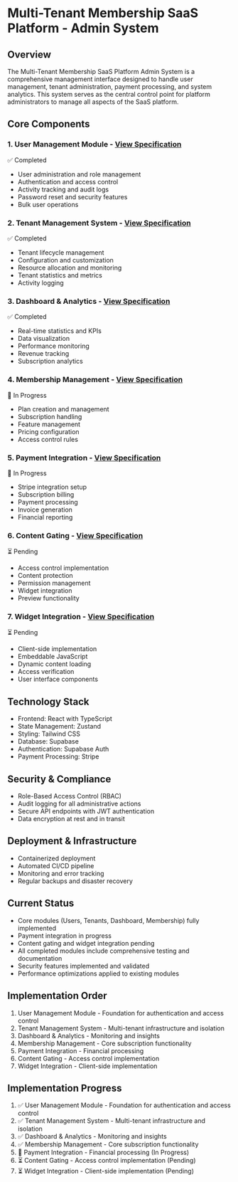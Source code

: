 # Multi-Tenant Membership SaaS Platform - Admin System

## Overview
The Multi-Tenant Membership SaaS Platform Admin System is a comprehensive management interface designed to handle user management, tenant administration, payment processing, and system analytics. This system serves as the central control point for platform administrators to manage all aspects of the SaaS platform.

## Core Components

### 1. User Management Module - [View Specification](./user-management.md) 
✅ Completed
- User administration and role management
- Authentication and access control
- Activity tracking and audit logs
- Password reset and security features
- Bulk user operations

### 2. Tenant Management System - [View Specification](./tenant-management.md)
✅ Completed
- Tenant lifecycle management
- Configuration and customization
- Resource allocation and monitoring
- Tenant statistics and metrics
- Activity logging

### 3. Dashboard & Analytics - [View Specification](./dashboard.md)
✅ Completed
- Real-time statistics and KPIs
- Data visualization
- Performance monitoring
- Revenue tracking
- Subscription analytics

### 4. Membership Management - [View Specification](./membership-management.md)
🔄 In Progress
- Plan creation and management
- Subscription handling
- Feature management
- Pricing configuration
- Access control rules

### 5. Payment Integration - [View Specification](./payment-integration.md)
🔄 In Progress
- Stripe integration setup
- Subscription billing
- Payment processing
- Invoice generation
- Financial reporting

### 6. Content Gating - [View Specification](./content-gating.md)
⏳ Pending
- Access control implementation
- Content protection
- Permission management
- Widget integration
- Preview functionality

### 7. Widget Integration - [View Specification](./widget-integration.md)
⏳ Pending
- Client-side implementation
- Embeddable JavaScript
- Dynamic content loading
- Access verification
- User interface components

## Technology Stack
- Frontend: React with TypeScript
- State Management: Zustand
- Styling: Tailwind CSS
- Database: Supabase
- Authentication: Supabase Auth
- Payment Processing: Stripe

## Security & Compliance
- Role-Based Access Control (RBAC)
- Audit logging for all administrative actions
- Secure API endpoints with JWT authentication
- Data encryption at rest and in transit

## Deployment & Infrastructure
- Containerized deployment
- Automated CI/CD pipeline
- Monitoring and error tracking
- Regular backups and disaster recovery

## Current Status
- Core modules (Users, Tenants, Dashboard, Membership) fully implemented
- Payment integration in progress
- Content gating and widget integration pending
- All completed modules include comprehensive testing and documentation
- Security features implemented and validated
- Performance optimizations applied to existing modules

## Implementation Order
1. User Management Module - Foundation for authentication and access control
2. Tenant Management System - Multi-tenant infrastructure and isolation
3. Dashboard & Analytics - Monitoring and insights
4. Membership Management - Core subscription functionality
5. Payment Integration - Financial processing
6. Content Gating - Access control implementation
7. Widget Integration - Client-side implementation

## Implementation Progress
1. ✅ User Management Module - Foundation for authentication and access control
2. ✅ Tenant Management System - Multi-tenant infrastructure and isolation
3. ✅ Dashboard & Analytics - Monitoring and insights
4. ✅ Membership Management - Core subscription functionality
5. 🔄 Payment Integration - Financial processing (In Progress)
6. ⏳ Content Gating - Access control implementation (Pending)
7. ⏳ Widget Integration - Client-side implementation (Pending)